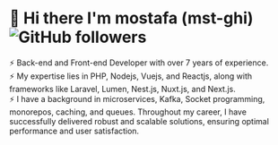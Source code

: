 # 👋 Hi there I'm mostafa (mst-ghi)  ![GitHub followers](https://img.shields.io/github/followers/mst-ghi)
⚡ Back-end and Front-end Developer with over 7 years of experience. </br>
⚡ My expertise lies in PHP, Nodejs, Vuejs, and Reactjs, along with frameworks like Laravel, Lumen, Nest.js, Nuxt.js, and Next.js. </br>
⚡ I have a background in microservices, Kafka, Socket programming, monorepos, caching, and queues.
Throughout my career, I have successfully delivered robust and scalable solutions, ensuring optimal performance and user satisfaction.
